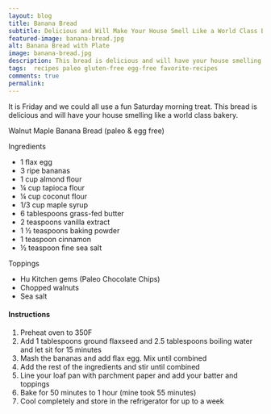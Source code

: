 ```yaml
---
layout: blog
title: Banana Bread
subtitle: Delicious and Will Make Your House Smell Like a World Class Bakery
featured-image: banana-bread.jpg
alt: Banana Bread with Plate
image: banana-bread.jpg
description: This bread is delicious and will have your house smelling like a world class bakery.
tags:  recipes paleo gluten-free egg-free favorite-recipes
comments: true
permalink:
---
```

It is Friday and we could all use a fun Saturday morning treat. This bread is delicious and will have your house smelling like a world class bakery.

Walnut Maple Banana Bread (paleo & egg free)

Ingredients
* 1 flax egg
* 3 ripe bananas
* 1 cup almond flour
* ¼ cup tapioca flour
* ¼ cup coconut flour
* 1/3 cup maple syrup
* 6 tablespoons grass-fed butter
* 2 teaspoons vanilla extract
* 1 ½ teaspoons baking powder
* 1 teaspoon cinnamon
* ½ teaspoon fine sea salt

Toppings
* Hu Kitchen gems (Paleo Chocolate Chips)
* Chopped walnuts
* Sea salt

#### Instructions
1. Preheat oven to 350F
2. Add 1 tablespoons ground flaxseed and 2.5 tablespoons boiling water and let sit for 15 minutes
3. Mash the bananas and add flax egg. Mix until combined
4. Add the rest of the ingredients and stir until combined
5. Line your loaf pan with parchment paper and add your batter and toppings
6. Bake for 50 minutes to 1 hour (mine took 55 minutes)
7. Cool completely and store in the refrigerator for up to a week
